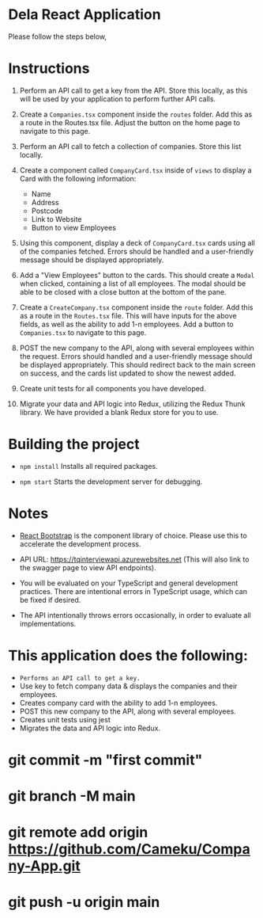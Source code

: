 # Dela React Application

Please follow the steps below,

# Instructions

1. Perform an API call to get a key from the API. Store this locally, as this will be used by your application to perform further API calls.

2. Create a `Companies.tsx` component inside the `routes` folder. Add this as a route in the Routes.tsx file. Adjust the button on the home page to navigate to this page.

3. Perform an API call to fetch a collection of companies. Store this list locally.

4. Create a component called `CompanyCard.tsx` inside of `views` to display a Card with the following information:

   - Name
   - Address
   - Postcode
   - Link to Website
   - Button to view Employees

5. Using this component, display a deck of `CompanyCard.tsx` cards using all of the companies fetched. Errors should be handled and a user-friendly message should be displayed appropriately.

6. Add a "View Employees" button to the cards. This should create a `Modal` when clicked,
   containing a list of all employees. The modal should be able to be closed with a close button at the bottom of the pane.

7. Create a `CreateCompany.tsx` component inside the `route` folder. Add this as a route in the `Routes.tsx` file.
   This will have inputs for the above fields, as well as the ability to add 1-n employees. Add a button to `Companies.tsx` to navigate to this page.

8. POST the new company to the API, along with several employees within the request. Errors should handled and a user-friendly message should be displayed appropriately. This should redirect back to the main screen on success, and the cards list updated to show the newest added.

9. Create unit tests for all components you have developed.

10. Migrate your data and API logic into Redux, utilizing the Redux Thunk library. We have provided a blank Redux store for you to use.

# Building the project

- `npm install` Installs all required packages.

- `npm start` Starts the development server for debugging.

# Notes

- [React Bootstrap](https://react-bootstrap.github.io/components/alerts) is the component library of choice. Please use this to accelerate the development process.

- API URL: https://tqinterviewapi.azurewebsites.net (This will also link to the swagger page to view API endpoints).

- You will be evaluated on your TypeScript and general development practices. There are intentional errors in TypeScript usage, which can be fixed if desired.
- The API intentionally throws errors occasionally, in order to evaluate all implementations.

# This application does the following:

- `Performs an API call to get a key.`
- Use key to fetch company data & displays the companies and their employees.
- Creates company card with the ability to add 1-n employees.
- POST this new company to the API, along with several employees.
- Creates unit tests using jest
- Migrates the data and API logic into Redux.

# git commit -m "first commit"

# git branch -M main

# git remote add origin https://github.com/Cameku/Company-App.git

# git push -u origin main
